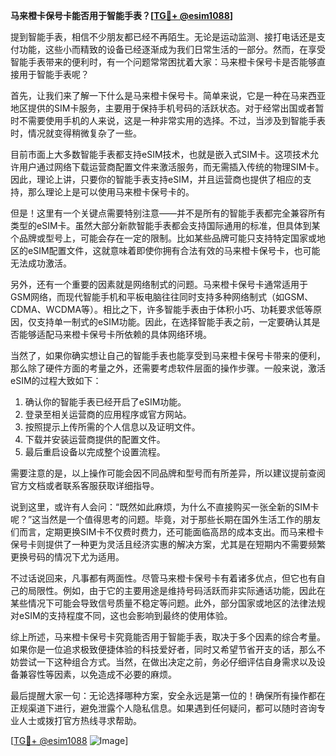 **马来橙卡保号卡能否用于智能手表？[[TG💪+ @esim1088](https://t.me/s/esim1088)]**

提到智能手表，相信不少朋友都已经不再陌生。无论是运动监测、接打电话还是支付功能，这些小而精致的设备已经逐渐成为我们日常生活的一部分。然而，在享受智能手表带来的便利时，有一个问题常常困扰着大家：马来橙卡保号卡是否能够直接用于智能手表呢？

首先，让我们来了解一下什么是马来橙卡保号卡。简单来说，它是一种在马来西亚地区提供的SIM卡服务，主要用于保持手机号码的活跃状态。对于经常出国或者暂时不需要使用手机的人来说，这是一种非常实用的选择。不过，当涉及到智能手表时，情况就变得稍微复杂了一些。

目前市面上大多数智能手表都支持eSIM技术，也就是嵌入式SIM卡。这项技术允许用户通过网络下载运营商配置文件来激活服务，而无需插入传统的物理SIM卡。因此，理论上讲，只要你的智能手表支持eSIM，并且运营商也提供了相应的支持，那么理论上是可以使用马来橙卡保号卡的。

但是！这里有一个关键点需要特别注意——并不是所有的智能手表都完全兼容所有类型的eSIM卡。虽然大部分新款智能手表都会支持国际通用的标准，但具体到某个品牌或型号上，可能会存在一定的限制。比如某些品牌可能只支持特定国家或地区的eSIM配置文件，这就意味着即使你拥有合法有效的马来橙卡保号卡，也可能无法成功激活。

另外，还有一个重要的因素就是网络制式的问题。马来橙卡保号卡通常适用于GSM网络，而现代智能手机和平板电脑往往同时支持多种网络制式（如GSM、CDMA、WCDMA等）。相比之下，许多智能手表由于体积小巧、功耗要求低等原因，仅支持单一制式的eSIM功能。因此，在选择智能手表之前，一定要确认其是否能够适配马来橙卡保号卡所依赖的具体网络环境。

当然了，如果你确实想让自己的智能手表也能享受到马来橙卡保号卡带来的便利，那么除了硬件方面的考量之外，还需要考虑软件层面的操作步骤。一般来说，激活eSIM的过程大致如下：

1. 确认你的智能手表已经开启了eSIM功能。
2. 登录至相关运营商的应用程序或官方网站。
3. 按照提示上传所需的个人信息以及证明文件。
4. 下载并安装运营商提供的配置文件。
5. 最后重启设备以完成整个设置流程。

需要注意的是，以上操作可能会因不同品牌和型号而有所差异，所以建议提前查阅官方文档或者联系客服获取详细指导。

说到这里，或许有人会问：“既然如此麻烦，为什么不直接购买一张全新的SIM卡呢？”这当然是一个值得思考的问题。毕竟，对于那些长期在国外生活工作的朋友们而言，定期更换SIM卡不仅费时费力，还可能面临高昂的成本支出。而马来橙卡保号卡则提供了一种更为灵活且经济实惠的解决方案，尤其是在短期内不需要频繁更换号码的情况下尤为适用。

不过话说回来，凡事都有两面性。尽管马来橙卡保号卡有着诸多优点，但它也有自己的局限性。例如，由于它的主要用途是维持号码活跃而非实际通话功能，因此在某些情况下可能会导致信号质量不稳定等问题。此外，部分国家或地区的法律法规对eSIM的支持程度不同，这也会影响到最终的使用体验。

综上所述，马来橙卡保号卡究竟能否用于智能手表，取决于多个因素的综合考量。如果你是一位追求极致便捷体验的科技爱好者，同时又希望节省开支的话，那么不妨尝试一下这种组合方式。当然，在做出决定之前，务必仔细评估自身需求以及设备兼容性等因素，以免造成不必要的麻烦。

最后提醒大家一句：无论选择哪种方案，安全永远是第一位的！确保所有操作都在正规渠道下进行，避免泄露个人隐私信息。如果遇到任何疑问，都可以随时咨询专业人士或拨打官方热线寻求帮助。

[[TG💪+ @esim1088](https://t.me/s/esim1088) ![Image](https://i.postimg.cc/4NQfJmqS/Snipaste-2025-05-13-00-14-12.png)]